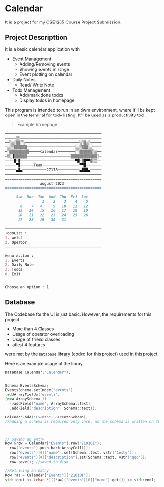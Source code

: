 # Calendar

It is a project for my CSE1205 Course Project Submission.

## Project Descripttion

It is a basic calendar application with
* Event Management
  * Adding/Removing events
  * Showing events in range
  * Event plotting on calendar
* Daily Notes 
  * Read/ Write Note 
* Todo Management
  * Add/mark done todos
  * Display todos in homepage

This program is intended to run in an dwm environment, where it'll be kept open in the terminal for todo listing. It'll be used as a productivity tool. 

> Example homepage

```md
────────────────────────────────────────────
─────░░─────────────────────────────────────
──░░░▒▒░░─────────────────────────░░▒░░─────
─░░░▒▒▒▒▒▒──────────────────────░░░▒▒▒░░────
─░▒▒▒▒▒▒▒▒▒─────Calendar────────░░▒▒▒▒▒▒░░──
─░░▐▒▒▒▒▒▒────────────────────▒▒▒▒▒▒▒▒▒▒▒▒░─
────█─█─────────────────────────▀█─▒█▀▀▒░░──
─────▀█──────Team─────────────────▀▀█───────
─────▄█▄───────────27178──────────▄███▄─────
────────────────────────────────────────────
============================================
                August 2023
============================================

     Sun  Mon  Tue  Wed  Thu  Fri  Sat
                 1    2    3    4    5
       6    7   8.    9   10   11   12
      13   14   15   16   17   18   19
      20   21   22   23   24   25   26
      27   28   29   30   31
   
────────────────────────────────────────────
TodoList :
1. wefef
2. Opeator
────────────────────────────────────────────

Menu Action : 
1. Events
2. Daily Note
3. Todos
0. Exit


Choose an option : 1
```

## Database

The Codebase for the UI is just basic. However, the requirements for this project
* More than 4 Classes
* Usage of operator overloading
* Usage of friend classes 
* atlest 4 features

were met by the `Database` library (coded for this project) used in this project

Here is an example usage of the libray

```cpp
Database Calendar("Calendar");


Schema EventsSchema;
EventsSchema.setIndex("events")
.addArrayFields("events",
(new ArraySchema())
  ->addField("name", ArraySchema::text)
  .addField("description", Schema::text));

Calendar.add("Events", &EventsSchema); 
//adding a schema is required only once, as the schema is written on the disk in the first time and loaded from disk afterward



// Saving an entry
Row &row = Calendar["Events"].row("210101");
  row("events").push_back(ArrayCell());
  row("events")[0]["name"].set(Schema::text, vstr("1esty"));
  row("events")[0]["description"].set(Schema::text, vstr("qqq"));
  row.save(); //saved to disk

//Retriving an entry
Row *aa = Calendar["Events"]["210101"];
std::cout << (char *)((*aa)("events")[0]["name"].get()) << std::endl;
```